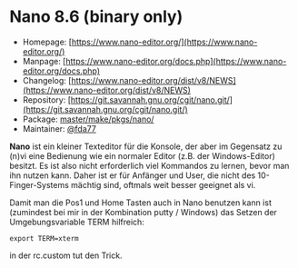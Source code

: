 # Nano 8.6 (binary only)
  - Homepage: [https://www.nano-editor.org/](https://www.nano-editor.org/)
  - Manpage: [https://www.nano-editor.org/docs.php](https://www.nano-editor.org/docs.php)
  - Changelog: [https://www.nano-editor.org/dist/v8/NEWS](https://www.nano-editor.org/dist/v8/NEWS)
  - Repository: [https://git.savannah.gnu.org/cgit/nano.git/](https://git.savannah.gnu.org/cgit/nano.git/)
  - Package: [master/make/pkgs/nano/](https://github.com/Freetz-NG/freetz-ng/tree/master/make/pkgs/nano/)
  - Maintainer: [@fda77](https://github.com/fda77)

**Nano** ist ein kleiner Texteditor für die Konsole, der aber im
Gegensatz zu (n)vi eine Bedienung wie ein normaler Editor (z.B. der
Windows-Editor) besitzt. Es ist also nicht erforderlich viel Kommandos
zu lernen, bevor man ihn nutzen kann. Daher ist er für Anfänger und
User, die nicht des 10-Finger-Systems mächtig sind, oftmals weit besser
geeignet als vi.

Damit man die Pos1 und Home Tasten auch in Nano benutzen kann ist
(zumindest bei mir in der Kombination putty / Windows) das Setzen der
Umgebungsvariable TERM hilfreich:

```
export TERM=xterm
```

in der rc.custom tut den Trick.

